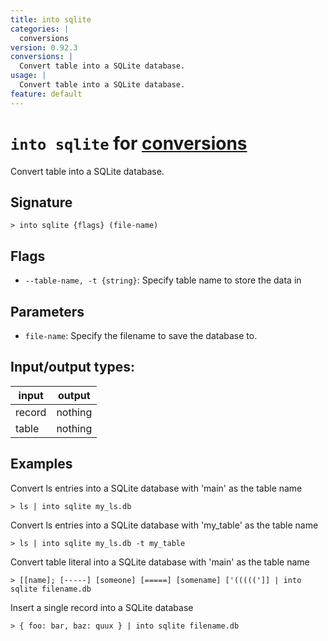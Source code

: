 ```yaml
---
title: into sqlite
categories: |
  conversions
version: 0.92.3
conversions: |
  Convert table into a SQLite database.
usage: |
  Convert table into a SQLite database.
feature: default
---
```

<!-- This file is automatically generated. Please edit the command in https://github.com/nushell/nushell instead. -->

# `into sqlite` for [conversions](/commands/categories/conversions.md)

<div class='command-title'>Convert table into a SQLite database.</div>

## Signature

```> into sqlite {flags} (file-name)```

## Flags

 -  `--table-name, -t {string}`: Specify table name to store the data in

## Parameters

 -  `file-name`: Specify the filename to save the database to.


## Input/output types:

| input  | output  |
| ------ | ------- |
| record | nothing |
| table  | nothing |
## Examples

Convert ls entries into a SQLite database with 'main' as the table name
```nu
> ls | into sqlite my_ls.db

```

Convert ls entries into a SQLite database with 'my_table' as the table name
```nu
> ls | into sqlite my_ls.db -t my_table

```

Convert table literal into a SQLite database with 'main' as the table name
```nu
> [[name]; [-----] [someone] [=====] [somename] ['(((((']] | into sqlite filename.db

```

Insert a single record into a SQLite database
```nu
> { foo: bar, baz: quux } | into sqlite filename.db

```
